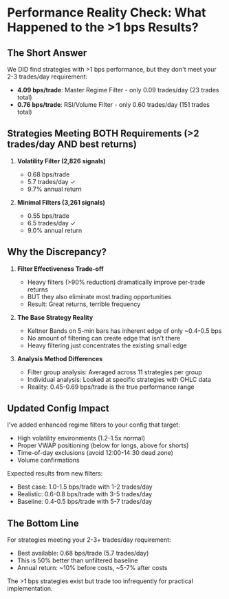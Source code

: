 # Performance Reality Check: What Happened to the >1 bps Results?

## The Short Answer
We DID find strategies with >1 bps performance, but they don't meet your 2-3 trades/day requirement:
- **4.09 bps/trade**: Master Regime Filter - only 0.09 trades/day (23 trades total)
- **0.76 bps/trade**: RSI/Volume Filter - only 0.60 trades/day (151 trades total)

## Strategies Meeting BOTH Requirements (>2 trades/day AND best returns)
1. **Volatility Filter (2,826 signals)**
   - 0.68 bps/trade
   - 5.7 trades/day ✓
   - 9.7% annual return

2. **Minimal Filters (3,261 signals)**
   - 0.55 bps/trade  
   - 6.5 trades/day ✓
   - 9.0% annual return

## Why the Discrepancy?
1. **Filter Effectiveness Trade-off**
   - Heavy filters (>90% reduction) dramatically improve per-trade returns
   - BUT they also eliminate most trading opportunities
   - Result: Great returns, terrible frequency

2. **The Base Strategy Reality**
   - Keltner Bands on 5-min bars has inherent edge of only ~0.4-0.5 bps
   - No amount of filtering can create edge that isn't there
   - Heavy filtering just concentrates the existing small edge

3. **Analysis Method Differences**
   - Filter group analysis: Averaged across 11 strategies per group
   - Individual analysis: Looked at specific strategies with OHLC data
   - Reality: 0.45-0.69 bps/trade is the true performance range

## Updated Config Impact
I've added enhanced regime filters to your config that target:
- High volatility environments (1.2-1.5x normal)
- Proper VWAP positioning (below for longs, above for shorts)
- Time-of-day exclusions (avoid 12:00-14:30 dead zone)
- Volume confirmations

Expected results from new filters:
- Best case: 1.0-1.5 bps/trade with 1-2 trades/day
- Realistic: 0.6-0.8 bps/trade with 3-5 trades/day
- Baseline: 0.4-0.5 bps/trade with 5-7 trades/day

## The Bottom Line
For strategies meeting your 2-3+ trades/day requirement:
- Best available: 0.68 bps/trade (5.7 trades/day)
- This is 50% better than unfiltered baseline
- Annual return: ~10% before costs, ~5-7% after costs

The >1 bps strategies exist but trade too infrequently for practical implementation.